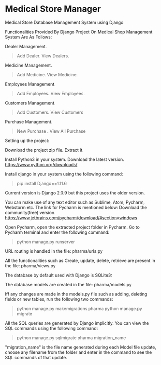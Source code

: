 # Medical Store Manager
Medical Store Database Management System using Django

Functionalities Provided By Django Project On Medical Shop Management System Are As Follows:

Dealer Management.

>Add Dealer.
>View Dealers.

Medicine  Management.

>Add Medicine.
>View Medicine.

Employees Management.

>Add Employees.
>View Employees.

Customers Management.

>Add Customers.
>View Customers

Purchase  Management.

>New Purchase .
>View All Purchase

Setting up the project:

Download the project zip file. Extract it.

Install Python3 in your system.
Download the latest version.
https://www.python.org/downloads/

Install django in your system using the following command:

> pip install Django==1.11.6

Current version is Django 2.0.9 but this project uses the older version.

You can make use of any text editor such as Sublime, Atom, Pycharm, Webstorm etc. The link for Pycharm is mentioned below: 
Download the community(free) version.
https://www.jetbrains.com/pycharm/download/#section=windows

Open Pycharm, open the extracted project folder in Pycharm.
Go to Pycharm terminal and enter the following command:
> python manage.py runserver

URL routing is handled in the file: pharma/urls.py

All the functionalities such as Create, update, delete, retrieve are present in the file: pharma/views.py

The database by default used with Django is SQLite3:

The database models are created in the file: pharma/models.py

Iff any changes are made in the models.py file such as adding, deleting fields or new tables, run the following two commands:

> python manage.py makemigrations pharma
> python manage.py migrate


All the SQL queries are generated by Django implicitly. You can view the SQL commands using the following command:

> python manage.py sqlmigrate pharma migration_name

"migration_name" is the file name generated during each Model file update, choose any filename from the folder and enter in the command to see the SQL commands of that update.


